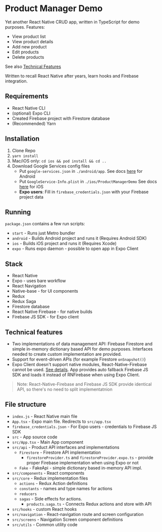 # Product Manager Demo
Yet another React Native CRUD app, written in
TypeScript for demo purposes. Features:
- View product list
- View product details
- Add new product
- Edit products
- Delete products

See also [Technical Features](#technical-features)

Written to recall React Native after years, learn hooks
and Firebase integration.

## Requirements
* React Native CLI
* (optional) Expo CLI
* Created Firebase project with Firestore database
* (Recommended) Yarn

## Installation
1. Clone Repo
2. `yarn install`
3. Mac/iOS only: `cd ios && pod install && cd ..`
4. Download Google Services config files
   - Put `google-services.json` in `./android/app`.
   See docs [here](https://invertase.io/oss/react-native-firebase/quick-start/android-firebase-credentials) 
   for Android
   - Put `GoogleService-Info.plist` in `./ios/ProductManagerDemo`
   See docs [here](https://invertase.io/oss/react-native-firebase/quick-start/ios-firebase-credentials)
   for iOS
   - **Expo users**: Fill in `firebase_credentials.json` with your
   Firebase project data

## Running
`package.json` contains a few run scripts:
* `start` - Runs just Metro bundler
* `android` - Builds Android project and runs it (Requires Android SDK)
* `ios` - Builds iOS project and runs it (Requires Xcode)
* `expo` - Runs expo daemon - possible to open app in Expo Client

## Stack
* React Native
* Expo - uses bare workflow
* React Navigation 
* Native-base - for UI components
* Redux
* Redux Saga
* Firestore database
* React Native Firebase - for native builds
* Firebase JS SDK - for Expo client

## Technical features
* Two implementations of data management API: Firebase Firestore
and simple in-memory dictionary based API for demo purposes. Interfaces
needed to create custom implementation are provided.
* Support for event-driven APIs (for example Firestore `onSnapshot()`)
* Expo Client doesn't support native modules, React-Native-Firebase
cannot be used. [See details](https://docs.expo.io/versions/v36.0.0/guides/using-firebase/).
App provides auto fallback Firebase JS SDK and loads it instead of RNFirebase
when using Expo Client.
> Note: React-Native-Firebase and Firebase JS SDK provide identical API,
> so there's no need to split implementatnion

## File structure
* `index.js` - React Native main file
* `App.tsx` - Expo main file. Redirects to `src/app.tsx`
* `firebase_credentials.json` - For Expo users - credentials
 to Firebase JS SDK
* `src` - App source code
* `src/App.tsx` - Main App component
* `src/api` - Product API interfaces and implementations
  - `Firestore` - Firestore API implementation
    - `firestoreProvider.ts` and `firestoreProvider.expo.ts` - 
    provide proper Firebase implementation when using Expo or not
  - `Fake` - FakeApi - simple dictionary based in-memory API impl.
* `src/components` - React components
* `src/core` - Redux implementation files
  - `actions` - Redux Action definitions
  - `constants` - names and type names for actions
  - `reducers`
  - `sagas` - Side effects for actions.
    - `products.saga.ts` - Connects Redux actions and store with API
* `src/hooks` - custom React hooks
* `src/navigation` - React-navigation route and screen configuration
* `src/screens` - Navigation Screen component definitions
* `src/utils` - Common utility code
